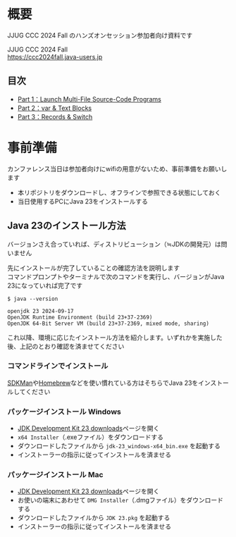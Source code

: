 # 概要
JJUG CCC 2024 Fall のハンズオンセッション参加者向け資料です

JJUG CCC 2024 Fall  
https://ccc2024fall.java-users.jp

## 目次

- [Part 1：Launch Multi-File Source-Code Programs](https://github.com/java-women/jjug-ccc-2024-fall-hands-on-for-participants/blob/main/part1.md)
- [Part 2：var & Text Blocks](https://github.com/java-women/jjug-ccc-2024-fall-hands-on-for-participants/blob/main/part2.md)
- [Part 3：Records & Switch](https://github.com/java-women/jjug-ccc-2024-fall-hands-on-for-participants/blob/main/part3.md)

# 事前準備
カンファレンス当日は参加者向けにwifiの用意がないため、事前準備をお願いします
- 本リポジトリをダウンロードし、オフラインで参照できる状態にしておく
- 当日使用するPCにJava 23をインストールする

## Java 23のインストール方法

バージョンさえ合っていれば、ディストリビューション（≒JDKの開発元）は問いません

先にインストールが完了していることの確認方法を説明します  
コマンドプロンプトやターミナルで次のコマンドを実行し、バージョンがJava 23になっていれば完了です

```shell
$ java --version

openjdk 23 2024-09-17
OpenJDK Runtime Environment (build 23+37-2369)
OpenJDK 64-Bit Server VM (build 23+37-2369, mixed mode, sharing)
```

これ以降、環境に応じたインストール方法を紹介します。いずれかを実施した後、上記のとおり確認を済ませてください

### コマンドラインでインストール

[SDKMan](https://sdkman.io/)や[Homebrew](https://brew.sh/)などを使い慣れている方はそちらでJava 23をインストールしてください

### パッケージインストール Windows

- [JDK Development Kit 23 downloads](https://www.oracle.com/java/technologies/downloads/#jdk23-windows)ページを開く
- `x64 Installer`（.exeファイル）をダウンロードする
- ダウンロードしたファイルから `jdk-23_windows-x64_bin.exe` を起動する
- インストーラーの指示に従ってインストールを済ませる

### パッケージインストール Mac

- [JDK Development Kit 23 downloads](https://www.oracle.com/java/technologies/downloads/#jdk23-mac)ページを開く
- お使いの端末にあわせて `DMG Installer`（.dmgファイル）をダウンロードする
- ダウンロードしたファイルから `JDK 23.pkg` を起動する
- インストーラーの指示に従ってインストールを済ませる
